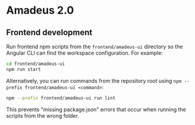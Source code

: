 # Amadeus 2.0

## Frontend development

Run frontend npm scripts from the `frontend/amadeus-ui` directory so the Angular CLI can find the workspace configuration. For example:

```bash
cd frontend/amadeus-ui
npm run start
```

Alternatively, you can run commands from the repository root using `npm --prefix frontend/amadeus-ui <command>`:

```bash
npm --prefix frontend/amadeus-ui run lint
```

This prevents "missing package.json" errors that occur when running the scripts from the wrong folder.
